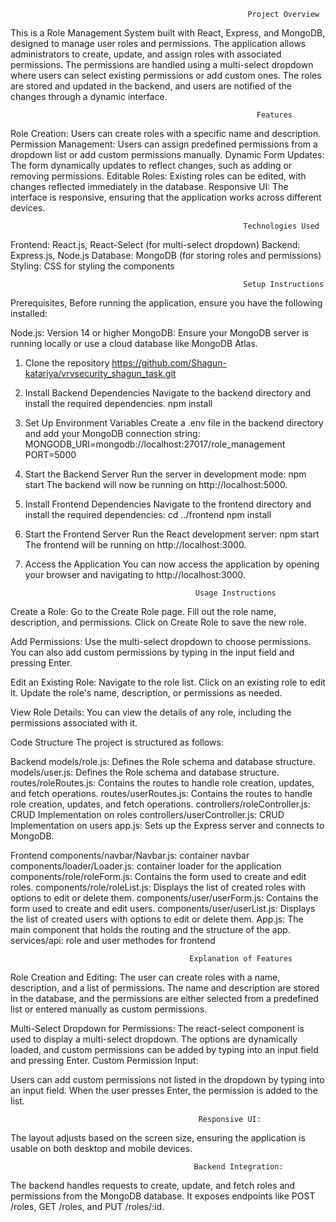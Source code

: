                                                          Project Overview

This is a Role Management System built with React, Express, and MongoDB, designed to manage user roles and permissions. The application allows administrators to create, update, and assign roles with associated permissions. The permissions are handled using a multi-select dropdown where users can select existing permissions or add custom ones. The roles are stored and updated in the backend, and users are notified of the changes through a dynamic interface.

                                                           Features

Role Creation: Users can create roles with a specific name and description.
Permission Management: Users can assign predefined permissions from a dropdown list or add custom permissions manually.
Dynamic Form Updates: The form dynamically updates to reflect changes, such as adding or removing permissions.
Editable Roles: Existing roles can be edited, with changes reflected immediately in the database.
Responsive UI: The interface is responsive, ensuring that the application works across different devices.

                                                        Technologies Used

Frontend: React.js, React-Select (for multi-select dropdown)
Backend: Express.js, Node.js
Database: MongoDB (for storing roles and permissions)
Styling: CSS for styling the components

                                                        Setup Instructions

Prerequisites, Before running the application, ensure you have the following installed:

Node.js: Version 14 or higher
MongoDB: Ensure your MongoDB server is running locally or use a cloud database like MongoDB Atlas.

1. Clone the repository https://github.com/Shagun-katariya/vrvsecurity_shagun_task.git
2. Install Backend Dependencies
Navigate to the backend directory and install the required dependencies.
npm install
3. Set Up Environment Variables
Create a .env file in the backend directory and add your MongoDB connection string:
MONGODB_URI=mongodb://localhost:27017/role_management
PORT=5000
4. Start the Backend Server
Run the server in development mode:
npm start
The backend will now be running on http://localhost:5000.

5. Install Frontend Dependencies
Navigate to the frontend directory and install the required dependencies:
cd ../frontend
npm install
6. Start the Frontend Server
Run the React development server:
npm start
The frontend will be running on http://localhost:3000.

7. Access the Application
You can now access the application by opening your browser and navigating to http://localhost:3000.

                                             Usage Instructions

Create a Role:
Go to the Create Role page.
Fill out the role name, description, and permissions.
Click on Create Role to save the new role.

Add Permissions:
Use the multi-select dropdown to choose permissions.
You can also add custom permissions by typing in the input field and pressing Enter.

Edit an Existing Role:
Navigate to the role list.
Click on an existing role to edit it.
Update the role's name, description, or permissions as needed.

View Role Details:
You can view the details of any role, including the permissions associated with it.

Code Structure
The project is structured as follows:

Backend
models/role.js: Defines the Role schema and database structure.
models/user.js: Defines the Role schema and database structure.
routes/roleRoutes.js: Contains the routes to handle role creation, updates, and fetch operations.
routes/userRoutes.js: Contains the routes to handle role creation, updates, and fetch operations.
controllers/roleController.js: CRUD Implementation on roles
controllers/userController.js: CRUD Implementation on users
app.js: Sets up the Express server and connects to MongoDB.

Frontend
components/navbar/Navbar.js: container navbar
components/loader/Loader.js: container loader for the application
components/role/roleForm.js: Contains the form used to create and edit roles.
components/role/roleList.js: Displays the list of created roles with options to edit or delete them.
components/user/userForm.js: Contains the form used to create and edit users.
components/user/userList.js: Displays the list of created users with options to edit or delete them.
App.js: The main component that holds the routing and the structure of the app.
services/api: role and user methodes for frontend

                                            Explanation of Features
Role Creation and Editing:
The user can create roles with a name, description, and a list of permissions. The name and description are stored in the database, and the permissions are either selected from a predefined list or entered manually as custom permissions.

Multi-Select Dropdown for Permissions:
The react-select component is used to display a multi-select dropdown. The options are dynamically loaded, and custom permissions can be added by typing into an input field and pressing Enter.
Custom Permission Input:

Users can add custom permissions not listed in the dropdown by typing into an input field. When the user presses Enter, the permission is added to the list.

                                              Responsive UI:

The layout adjusts based on the screen size, ensuring the application is usable on both desktop and mobile devices.

                                             Backend Integration:

The backend handles requests to create, update, and fetch roles and permissions from the MongoDB database. It exposes endpoints like POST /roles, GET /roles, and PUT /roles/:id.
